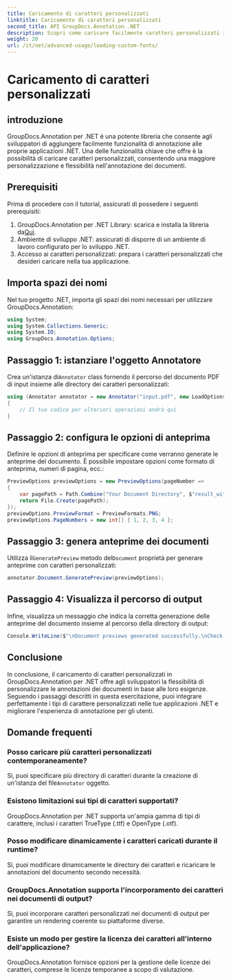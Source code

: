 ```yaml
---
title: Caricamento di caratteri personalizzati
linktitle: Caricamento di caratteri personalizzati
second_title: API GroupDocs.Annotation .NET
description: Scopri come caricare facilmente caratteri personalizzati in GroupDocs.Annotation per .NET per migliorare l'annotazione dei documenti. Segui la nostra procedura dettagliata per una facile integrazione.
weight: 20
url: /it/net/advanced-usage/loading-custom-fonts/
---
```


# Caricamento di caratteri personalizzati

## introduzione
GroupDocs.Annotation per .NET è una potente libreria che consente agli sviluppatori di aggiungere facilmente funzionalità di annotazione alle proprie applicazioni .NET. Una delle funzionalità chiave che offre è la possibilità di caricare caratteri personalizzati, consentendo una maggiore personalizzazione e flessibilità nell'annotazione dei documenti.
## Prerequisiti
Prima di procedere con il tutorial, assicurati di possedere i seguenti prerequisiti:
1.  GroupDocs.Annotation per .NET Library: scarica e installa la libreria da[Qui](https://releases.groupdocs.com/annotation/net/).
2. Ambiente di sviluppo .NET: assicurati di disporre di un ambiente di lavoro configurato per lo sviluppo .NET.
3. Accesso ai caratteri personalizzati: prepara i caratteri personalizzati che desideri caricare nella tua applicazione.

## Importa spazi dei nomi
Nel tuo progetto .NET, importa gli spazi dei nomi necessari per utilizzare GroupDocs.Annotation:
```csharp
using System;
using System.Collections.Generic;
using System.IO;
using GroupDocs.Annotation.Options;
```
## Passaggio 1: istanziare l'oggetto Annotatore
 Crea un'istanza di`Annotator` class fornendo il percorso del documento PDF di input insieme alle directory dei caratteri personalizzati:
```csharp
using (Annotator annotator = new Annotator("input.pdf", new LoadOptions { FontDirectories = new List<string> { Constants.GetFontDirectory() } }))
{
    // Il tuo codice per ulteriori operazioni andrà qui
}
```
## Passaggio 2: configura le opzioni di anteprima
Definire le opzioni di anteprima per specificare come verranno generate le anteprime del documento. È possibile impostare opzioni come formato di anteprima, numeri di pagina, ecc.:
```csharp
PreviewOptions previewOptions = new PreviewOptions(pageNumber =>
{
    var pagePath = Path.Combine("Your Document Directory", $"result_with_font_{pageNumber}.png");
    return File.Create(pagePath);
});
previewOptions.PreviewFormat = PreviewFormats.PNG;
previewOptions.PageNumbers = new int[] { 1, 2, 3, 4 };
```
## Passaggio 3: genera anteprime dei documenti
 Utilizza il`GeneratePreview` metodo del`Document` proprietà per generare anteprime con caratteri personalizzati:
```csharp
annotator.Document.GeneratePreview(previewOptions);
```
## Passaggio 4: Visualizza il percorso di output
Infine, visualizza un messaggio che indica la corretta generazione delle anteprime del documento insieme al percorso della directory di output:
```csharp
Console.WriteLine($"\nDocument previews generated successfully.\nCheck output in {"Your Document Directory"}.");
```

## Conclusione
In conclusione, il caricamento di caratteri personalizzati in GroupDocs.Annotation per .NET offre agli sviluppatori la flessibilità di personalizzare le annotazioni dei documenti in base alle loro esigenze. Seguendo i passaggi descritti in questa esercitazione, puoi integrare perfettamente i tipi di carattere personalizzati nelle tue applicazioni .NET e migliorare l'esperienza di annotazione per gli utenti.
## Domande frequenti
### Posso caricare più caratteri personalizzati contemporaneamente?
 Sì, puoi specificare più directory di caratteri durante la creazione di un'istanza del file`Annotator` oggetto.
### Esistono limitazioni sui tipi di caratteri supportati?
GroupDocs.Annotation per .NET supporta un'ampia gamma di tipi di carattere, inclusi i caratteri TrueType (.ttf) e OpenType (.otf).
### Posso modificare dinamicamente i caratteri caricati durante il runtime?
Sì, puoi modificare dinamicamente le directory dei caratteri e ricaricare le annotazioni del documento secondo necessità.
### GroupDocs.Annotation supporta l'incorporamento dei caratteri nei documenti di output?
Sì, puoi incorporare caratteri personalizzati nei documenti di output per garantire un rendering coerente su piattaforme diverse.
### Esiste un modo per gestire la licenza dei caratteri all'interno dell'applicazione?
GroupDocs.Annotation fornisce opzioni per la gestione delle licenze dei caratteri, comprese le licenze temporanee a scopo di valutazione.